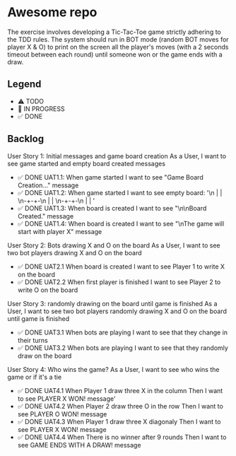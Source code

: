 # Awesome repo

The exercise involves developing a Tic-Tac-Toe game strictly adhering to the TDD rules.
The system should run in BOT mode (random BOT moves for player X & O) to print on the screen all the player's moves (with a 2 seconds timeout between each round) until someone won or the game ends with a draw.

## Legend
- ⚠ TODO
- 🚧 IN PROGRESS
- ✅ DONE

## Backlog

User Story 1: Initial messages and game board creation
As a User, I want to see game started and empty board created messages

- ✅ DONE UAT1.1: When game started I want to see "Game Board Creation..." message
- ✅ DONE UAT1.2: When game started I want to see empty board: '\n | | \n-+-+-\n | | \n-+-+-\n | | '
- ✅ DONE UAT1.3: When board is created I want to see "\n\nBoard Created." message
- ✅ DONE UAT1.4: When board is created I want to see "\nThe game will start with player X" message

User Story 2: Bots drawing X and O on the board
As a User, I want to see two bot players drawing X and O on the board

- ✅ DONE UAT2.1 When board is created I want to see Player 1 to write X on the board
- ✅ DONE UAT2.2 When first player is finished I want to see Player 2 to write O on the board


User Story 3: randomly drawing on the board until game is finished
As a User, I want to see two bot players randomly drawing X and O on the board until game is finished

- ✅ DONE UAT3.1 When bots are playing I want to see that they change in their turns
- ✅ DONE UAT3.2 When bots are playing I want to see that they randomly draw on the board

User Story 4: Who wins the game?
As a User, I want to see who wins the game or if it's a tie
- ✅ DONE UAT4.1 When Player 1 draw three X in the column Then I want to see PLAYER X WON! message'
- ✅ DONE UAT4.2 When Player 2 draw three O in the row Then I want to see PLAYER O WON! message
- ✅ DONE UAT4.3 When Player 1 draw three X diagonaly Then I want to see PLAYER X WON! message
- ✅ DONE UAT4.4 When There is no winner after 9 rounds Then I want to see GAME ENDS WITH A DRAW! message
